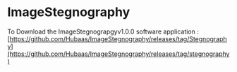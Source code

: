 # ImageStegnography

To Download the ImageStegnograpgyv1.0.0 software application : [https://github.com/Hubaas/ImageStegnography/releases/tag/Stegnography](https://github.com/Hubaas/ImageStegnography/releases/tag/stegnography)
